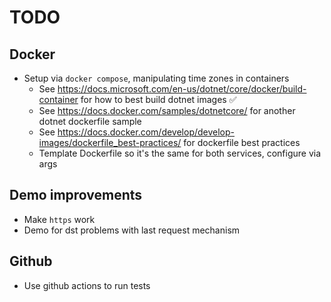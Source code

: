 # TODO

## Docker

* Setup via `docker compose`, manipulating time zones in containers
  * See <https://docs.microsoft.com/en-us/dotnet/core/docker/build-container> for how to best build dotnet images ✅
  * See <https://docs.docker.com/samples/dotnetcore/> for another dotnet dockerfile sample
  * See <https://docs.docker.com/develop/develop-images/dockerfile_best-practices/> for dockerfile best practices
  * Template Dockerfile so it's the same for both services, configure via args

## Demo improvements

* Make `https` work
* Demo for dst problems with last request mechanism

## Github

* Use github actions to run tests
